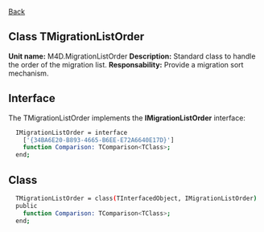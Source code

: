 [Back](CLASS_REFERENCES.md)
## Class **TMigrationListOrder** ## 

**Unit name:** M4D.MigrationListOrder
**Description:** Standard class to handle the order of the migration list.
**Responsability:** Provide a migration sort mechanism.

## Interface ##
The TMigrationListOrder implements the **IMigrationListOrder** interface:
```sh
  IMigrationListOrder = interface
    ['{34BA6E20-B893-4665-B6EE-E72A6640E17D}']
    function Comparison: TComparison<TClass>;
  end;
```

## Class ##

```sh
  TMigrationListOrder = class(TInterfacedObject, IMigrationListOrder)
  public
    function Comparison: TComparison<TClass>;
  end;
```